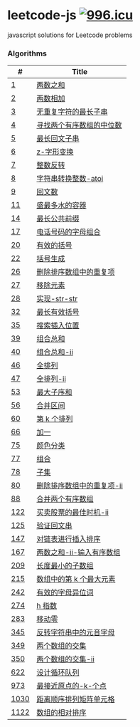 # leetcode-js [![996.icu](https://img.shields.io/badge/link-996.icu-red.svg)](https://996.icu)

javascript solutions for Leetcode problems

### Algorithms

| #                                                  | Title                                                                    |
| -------------------------------------------------- | ------------------------------------------------------------------------ |
| [1](/algorithms/1.两数之和.js)                     | [两数之和](/algorithms/1.两数之和.js)                                    |
| [2](/algorithms/2.两数相加.js)                     | [两数相加](/algorithms/2.两数相加.js)                                    |
| [3](/algorithms/3.无重复字符的最长子串.js)         | [无重复字符的最长子串](/algorithms/3.无重复字符的最长子串.js)            |
| [4](/algorithms/4.寻找两个有序数组的中位数.js)     | [寻找两个有序数组的中位数](/algorithms/4.寻找两个有序数组的中位数.js)    |
| [5](/algorithms/5.最长回文子串.js)                 | [最长回文子串](/algorithms/5.最长回文子串.js)                            |
| [6](/algorithms/6.z-字形变换.js)                   | [z-字形变换](/algorithms/6.z-字形变换.js)                                |
| [7](/algorithms/7.整数反转.js)                     | [整数反转](/algorithms/7.整数反转.js)                                    |
| [8](/algorithms/8.字符串转换整数-atoi.js)          | [字符串转换整数-atoi](/algorithms/8.字符串转换整数-atoi.js)              |
| [9](/algorithms/9.回文数.js)                       | [回文数](/algorithms/9.回文数.js)                                        |
| [11](/algorithms/11.盛最多水的容器.js)             | [盛最多水的容器](/algorithms/11.盛最多水的容器.js)                       |
| [14](/algorithms/14.最长公共前缀.js)               | [最长公共前缀](/algorithms/14.最长公共前缀.js)                           |
| [17](/algorithms/17.电话号码的字母组合.js)         | [电话号码的字母组合](/algorithms/17.电话号码的字母组合.js)               |
| [20](/algorithms/20.有效的括号.js)                 | [有效的括号](/algorithms/20.有效的括号.js)                               |
| [22](/algorithms/22.括号生成.js)                   | [括号生成](/algorithms/22.括号生成.js)                                   |
| [26](/algorithms/26.删除排序数组中的重复项.js)     | [删除排序数组中的重复项](/algorithms/26.删除排序数组中的重复项.js)       |
| [27](/algorithms/27.移除元素.js)                   | [移除元素](/algorithms/27.移除元素.js)                                   |
| [28](/algorithms/28.实现-str-str.js)               | [实现-str-str](/algorithms/28.实现-str-str.js)                           |
| [32](/algorithms/32.最长有效括号.js)               | [最长有效括号](/algorithms/32.最长有效括号.js)                           |
| [35](/algorithms/35.搜索插入位置.js)               | [搜索插入位置](/algorithms/35.搜索插入位置.js)                           |
| [39](/algorithms/39.组合总和.js)                   | [组合总和](/algorithms/39.组合总和.js)                                   |
| [40](/algorithms/40.组合总和-ii.js)                | [组合总和-ii](/algorithms/40.组合总和-ii.js)                             |
| [46](/algorithms/46.全排列.js)                     | [全排列](/algorithms/46.全排列.js)                                       |
| [47](/algorithms/47.全排列-ii.js)                  | [全排列-ii](/algorithms/47.全排列-ii.js)                                 |
| [53](/algorithms/53.最大子序和.js)                 | [最大子序和](/algorithms/53.最大子序和.js)                               |
| [56](/algorithms/56.合并区间.js)                   | [合并区间](/algorithms/56.合并区间.js)                                   |
| [60](/algorithms/60.第k个排列.js)                  | [第 k 个排列](/algorithms/60.第k个排列.js)                               |
| [66](/algorithms/66.加一.js)                       | [加一](/algorithms/66.加一.js)                                           |
| [75](/algorithms/75.颜色分类.js)                   | [颜色分类](/algorithms/75.颜色分类.js)                                   |
| [77](/algorithms/77.组合.js)                       | [组合](/algorithms/77.组合.js)                                           |
| [78](/algorithms/78.子集.js)                       | [子集](/algorithms/78.子集.js)                                           |
| [80](/algorithms/80.删除排序数组中的重复项-ii.js)  | [删除排序数组中的重复项-ii](/algorithms/80.删除排序数组中的重复项-ii.js) |
| [88](/algorithms/88.合并两个有序数组.js)           | [合并两个有序数组](/algorithms/88.合并两个有序数组.js)                   |
| [122](/algorithms/122.买卖股票的最佳时机-ii.js)    | [买卖股票的最佳时机-ii](/algorithms/122.买卖股票的最佳时机-ii.js)        |
| [125](/algorithms/125.验证回文串.js)               | [验证回文串](/algorithms/125.验证回文串.js)                              |
| [147](/algorithms/147.对链表进行插入排序.js)       | [对链表进行插入排序](/algorithms/147.对链表进行插入排序.js)              |
| [167](/algorithms/167.两数之和-ii-输入有序数组.js) | [两数之和-ii-输入有序数组](/algorithms/167.两数之和-ii-输入有序数组.js)  |
| [209](/algorithms/209.长度最小的子数组.js)         | [长度最小的子数组](/algorithms/209.长度最小的子数组.js)                  |
| [215](/algorithms/215.数组中的第k个最大元素.js)    | [数组中的第 k 个最大元素](/algorithms/215.数组中的第k个最大元素.js)      |
| [242](/algorithms/242.有效的字母异位词.js)         | [有效的字母异位词](/algorithms/242.有效的字母异位词.js)                  |
| [274](/algorithms/274.h指数.js)                    | [h 指数](/algorithms/274.h指数.js)                                       |
| [283](/algorithms/283.移动零.js)                   | [移动零](/algorithms/283.移动零.js)                                      |
| [345](/algorithms/345.反转字符串中的元音字母.js)   | [反转字符串中的元音字母](/algorithms/345.反转字符串中的元音字母.js)      |
| [349](/algorithms/349.两个数组的交集.js)           | [两个数组的交集](/algorithms/349.两个数组的交集.js)                      |
| [350](/algorithms/350.两个数组的交集-ii.js)        | [两个数组的交集-ii](/algorithms/350.两个数组的交集-ii.js)                |
| [622](/algorithms/622.设计循环队列.js)             | [设计循环队列](/algorithms/622.设计循环队列.js)                          |
| [973](/algorithms/973.最接近原点的-k-个点.js)      | [最接近原点的-k-个点](/algorithms/973.最接近原点的-k-个点.js)            |
| [1030](/algorithms/1030.距离顺序排列矩阵单元格.js) | [距离顺序排列矩阵单元格](/algorithms/1030.距离顺序排列矩阵单元格.js)     |
| [1122](/algorithms/1122.数组的相对排序.js)         | [数组的相对排序](/algorithms/1122.数组的相对排序.js)                     |
